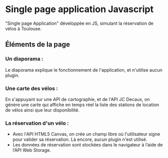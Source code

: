 # Single page application Javascript
"Single page Application" développée en JS, simulant la réservation de vélos à Toulouse. 

## Éléments de la page

### Un diaporama :
Le diaporama explique le fonctionnement de l'application, et n'utilise aucun plugin.

### Une carte des vélos :
En s'appuyant sur une API de cartographie, et de l'API JC Decaux, on génère une carte qui affiche en temps réel la liste des stations de location de vélos ainsi que leur disponibilité.

### La réservation d'un vélo :
- Avec l'API HTML5 Canvas, on crée un champ libre où l'utilisateur signe pour valider sa réservation. Là encore, aucun plugin n'est utilisé.
- Les données de réservation sont stockées dans le navigateur à l’aide de l’API Web Storage.
